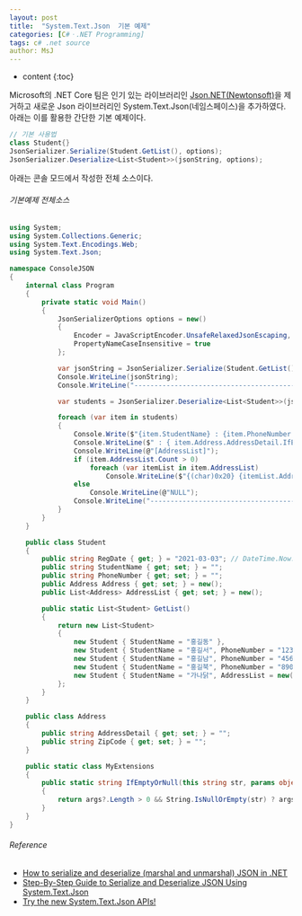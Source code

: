 ```yaml
---
layout: post
title:  "System.Text.Json  기본 예제"
categories: [C#ㆍ.NET Programming]
tags: c# .net source
author: MsJ
---
```


* content
{:toc}

Microsoft의 .NET Core 팀은 인기 있는 라이브러리인 [Json.NET(Newtonsoft)](https://www.newtonsoft.com/json)을 제거하고 새로운 Json 라이브러리인 System.Text.Json(네임스페이스)을 추가하였다. 아래는 이를 활용한 간단한 기본 예제이다.

```cs
// 기본 사용법
class Student{}
JsonSerializer.Serialize(Student.GetList(), options);
JsonSerializer.Deserialize<List<Student>>(jsonString, options);
```

아래는 콘솔 모드에서 작성한 전체 소스이다.





###### 기본예제 전체소스

```cs
using System;
using System.Collections.Generic;
using System.Text.Encodings.Web;
using System.Text.Json;

namespace ConsoleJSON
{
    internal class Program
    {
        private static void Main()
        {
            JsonSerializerOptions options = new()
            {
                Encoder = JavaScriptEncoder.UnsafeRelaxedJsonEscaping,
                PropertyNameCaseInsensitive = true
            };

            var jsonString = JsonSerializer.Serialize(Student.GetList(), options);
            Console.WriteLine(jsonString);
            Console.WriteLine("----------------------------------------------");

            var students = JsonSerializer.Deserialize<List<Student>>(jsonString, options);

            foreach (var item in students)
            {
                Console.Write($"{item.StudentName} : {item.PhoneNumber.IfEmptyOrNull("xxxx")} : {item.RegDate}");
                Console.WriteLine($" : { item.Address.AddressDetail.IfEmptyOrNull("aaaa")} : { item.Address.ZipCode.IfEmptyOrNull("00000")}");
                Console.WriteLine(@"[AddressList]");
                if (item.AddressList.Count > 0)
                    foreach (var itemList in item.AddressList)
                        Console.WriteLine($"{(char)0x20} {itemList.AddressDetail} : {itemList.ZipCode}");
                else
                    Console.WriteLine(@"NULL");
                Console.WriteLine("----------------------------------------------");
            }
        }
    }

    public class Student
    {
        public string RegDate { get; } = "2021-03-03"; // DateTime.Now.ToString("yyyy-MM-dd");
        public string StudentName { get; set; } = "";
        public string PhoneNumber { get; set; } = "";
        public Address Address { get; set; } = new();
        public List<Address> AddressList { get; set; } = new();

        public static List<Student> GetList()
        {
            return new List<Student>
            {
                new Student { StudentName = "홍길동" },
                new Student { StudentName = "홍길서", PhoneNumber = "1234" },
                new Student { StudentName = "홍길남", PhoneNumber = "4567", Address = new() {AddressDetail = "ABCD", ZipCode ="50000" } },
                new Student { StudentName = "홍길북", PhoneNumber = "8901", Address = new() {AddressDetail = "EFGH", ZipCode ="60000" } },
                new Student { StudentName = "가나닭", AddressList = new() { new(){AddressDetail = "abcd", ZipCode ="50001"}, new(){AddressDetail = "efgh", ZipCode ="60001"} } }
            };
        }
    }

    public class Address
    {
        public string AddressDetail { get; set; } = "";
        public string ZipCode { get; set; } = "";
    }

    public static class MyExtensions
    {
        public static string IfEmptyOrNull(this string str, params object[] args)
        {
            return args?.Length > 0 && String.IsNullOrEmpty(str) ? args.GetValue(0).ToString() : str.ToString();
        }
    }
}
```

###### Reference
* [How to serialize and deserialize (marshal and unmarshal) JSON in .NET](https://docs.microsoft.com/en-us/dotnet/standard/serialization/system-text-json-how-to)
* [Step-By-Step Guide to Serialize and Deserialize JSON Using System.Text.Json](https://www.techrepository.in/blog/posts/step-by-step-guide-to-serialize-and-deserialize-json-using-system-text-json)
* [Try the new System.Text.Json APIs!](https://www.youtube.com/watch?v=gb3zcdZ-y3M)
